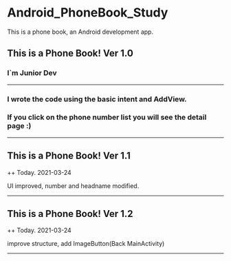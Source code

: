 # Android_PhoneBook_Study
This is a phone book, an Android development app.

## This is a Phone Book! Ver 1.0

### I`m Junior Dev

------------------------------------------

### I wrote the code using the **basic intent** and **AddView**.
### If you click on the phone number list you will see the detail page :)

---------------------------------------

## This is a Phone Book! Ver 1.1

++ Today. 2021-03-24

UI improved, number and headname modified.

------------------------------------------

## This is a Phone Book! Ver 1.2

++ Today. 2021-03-24

improve structure, add ImageButton(Back MainActivity)

---------------------------------------
